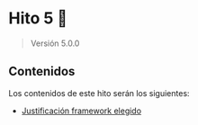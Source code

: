 # Hito 5 :pushpin:
> Versión 5.0.0

## Contenidos
Los contenidos de este hito serán los siguientes:
- [Justificación framework elegido](./hito5-1.md)
